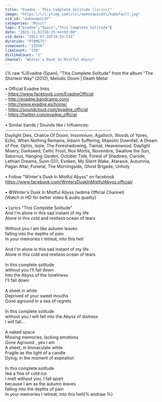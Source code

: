 ```yaml
---
title: "Evadne - This Complete Solitude (lyrics)"
image: "https:\/\/i.ytimg.com\/vi\/owkeoqwzLdY\/hqdefault.jpg"
vid_id: "owkeoqwzLdY"
categories: "Music"
tags: ["Evadne","Spain","This Complete Solitude"]
date: "2021-11-01T20:25:44+03:00"
vid_date: "2012-07-18T18:55:53Z"
duration: "PT8M57S"
viewcount: "13556"
likeCount: "338"
dislikeCount: "1"
channel: "Winter's Dusk In Mistful Abyss"
---
```

{% raw %}Evadne (Spain), &quot;This Complete Solitude&quot; from the album &quot;The Shortest Way&quot; (2012), Melodic Doom | Death Metal<br /><br />• Official Evadne links<br />- <a rel="nofollow" target="blank" href="https://www.facebook.com/EvadneOfficial">https://www.facebook.com/EvadneOfficial</a><br />- <a rel="nofollow" target="blank" href="http://evadne.bandcamp.com/">http://evadne.bandcamp.com/</a><br />- <a rel="nofollow" target="blank" href="http://www.evadne.es/home/">http://www.evadne.es/home/</a><br />- <a rel="nofollow" target="blank" href="https://soundcloud.com/evadne_official">https://soundcloud.com/evadne_official</a><br />- <a rel="nofollow" target="blank" href="https://twitter.com/evadne_official">https://twitter.com/evadne_official</a><br /><br />• Similar bands / Sounds like / Influences:<br />------------------------------------------------------<br />Daylight Dies, Chalice Of Doom, Insomnium, Agalloch, Woods of Ypres, Echo, When Nothing Remains, Inborn Suffering, Majestic Downfall, A Dream of Poe, Ophis, Isole, The Foreshadowing, Tiamat, Heavenwood, Daylight Misery, Darkseed, Celtic Frost, Nox Mortis, Novembre, Swallow the Sun, Saturnus, Hanging Garden, October Tide, Forest of Shadows, Cianide, Lethian Dreams, Sunn O))), Evoken, My Silent Wake, Ataraxie, Autumnia, Pagan Altar, Funeral, The Morningside, Ghost Brigade, Unholy<br /><br />• Follow &quot;Winter's Dusk In Mistful Abyss&quot; on facebook<br /><a rel="nofollow" target="blank" href="https://www.facebook.com/WintersDuskInMistfulAbyss.official/">https://www.facebook.com/WintersDuskInMistfulAbyss.official/</a><br /><br />• ©Winter's Dusk In Mistful Abyss (wdima Official Channel)<br />(Watch in HD for better video &amp; audio quality)<br /><br />• Lyrics &quot;This Complete Solitude&quot;<br />And I'm alone in this sad instant of my life<br />Alone in this cold and restless ocean of tears<br /><br />Without you I am like autumn leaves<br />falling into the depths of pain<br />In your memories I retreat, into this hell<br /><br />And I'm alone in this sad instant of my life<br />Alone in this cold and restless ocean of tears<br /><br />In this complete solitude<br />without you I'll fall down<br />Into the Abyss of the loneliness<br />I'll fall down<br /><br />A sheet in white<br />Deprived of your sweet mouths<br />Gone aground in a sea of regrets<br /><br />In this complete solitude<br />without you I will fall into the Abyss of distress<br />I will fall...<br /><br />A naked space<br />Missing memories, lacking emotions<br />Gone Aground , yes I am<br />A sheet, in Immaculate white<br />Fragile as the light of a candle<br />Dying, in the moment of expiration<br /><br />In this complete solitude<br />like a floe of cold ice<br />I melt without you, I fall apart<br />because I am as the autumn leaves<br />falling into the depths of pain<br />In your memories I retreat, into this hell{% endraw %}
